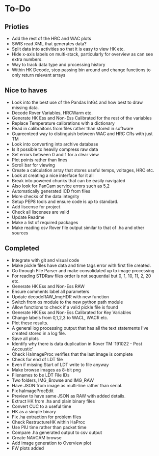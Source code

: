 # To-Do

## Prioties

- Add the rest of the HRC and WAC plots
- SWIS read XML that generates data?
- Split data into activities so that it is easy to view HK etc.
- Hide x-axis labels on multi-stack, particularly for overview as can see extra numbers.
- Way to track data type and processing history
- Within HK Decode, stop passing bin around and change functions to only return relevant arrays

## Nice to haves

- Look into the best use of the Pandas Int64 and how best to draw missing data.
- Decode Rover Variables, HRCWarm etc.
- Generate HK Ess and Non-Ess Calibrated for the rest of the variables
- Replace Temperature calibrations with a dictionary
- Read in calibraitons from files rather than stored in software
- Guareenteed way to distinguish between WAC and HRC CRs with just TM
- Look into converting into archive database
- Is it possible to heavily compress raw data
- Set errors between 0 and 1 for a clear view
- Plot points rather than lines
- Scroll bar for viewing
- Create a calculation array that stores useful temps, voltages, HRC etc.
- Look at creating a nice interface for it all
- Break into powered chunks that can be easily navigated
- Also look for PanCam service errors such as 5,2
- Automatically generated ICD from files
- More checks of the data integrity
- Setup PEP8 tools and ensure code is up to standard.
- Add liscense for project
- Check all liscenses are valid
- Update Readme
- Make a list of required packages
- Make reading csv Rover file output similar to that of .ha and other sources

## Completed

- Integrate with git and visual code
- Make pickle files have data and time tags error with first file created.
- Go through File Parser and make consolidated up to image processing
- For reading STDRaw files order is not sequential but 0, 1, 10, 11, 2, 20 etc.
- Generate HK Ess and Non-Ess RAW
- Ensure comments label all parameters
- Update decodeRAW_ImgHDR with new function
- Switch from os module to the new python path module
- Allow functions to check if a valid pickle file is found
- Generate HK Ess and Non-Ess Calibrated for Key Variables
- Change labels from 0,1,2,3 to WACL, WACR etc.
- Plot these results.
- A general log processing output that has all the text statements I've created stored in a log file.
- Save all plots
- Identify why there is data duplication in Rover TM '191022 - Post Accoustic'
- Check HaImageProc verifies that the last image is complete
- Check for end of LDT file
- Even if missing Start of LDT write to file anyway
- Make browse images as 8-bit png
- Filenames to be LDT File IDs
- Two folders, IMG_Browse and IMG_RAW
- Have JSON from image as multi-line rather than serial.
- Fix haImageProcEdit
- Preview to have same JSON as RAW with added details.
- Extract HK from .ha and plain binary files
- Convert CUC to a useful time
- HK as a simple binary
- Fix .ha extraction for problem files
- Check RestructureHK within HaProc
- Use PIU time rather than packet time
- Compare .ha generated output to csv output
- Create NAVCAM browse
- Add image generation to Overview plot
- FW plots added